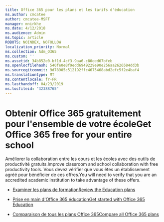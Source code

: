 ```yaml
---
title: Office 365 pour les plans et les tarifs d'éducation
ms.author: cmcatee
author: cmcatee-MSFT
manager: mnirkhe
ms.date: 4/12/2018
ms.audience: Admin
ms.topic: article
ROBOTS: NOINDEX, NOFOLLOW
localization_priority: Normal
ms.collection: Adm_O365
ms.custom: ''
ms.assetid: 34b852e0-bf1d-4cf3-9aa6-c80eed67bfeb
ms.openlocfilehash: 540fe0e8f9edd6949229e90e256aa2626584dd3b
ms.sourcegitcommit: 9d78905c512192ffc4675468abd2efc5f2e4baf4
ms.translationtype: MT
ms.contentlocale: fr-FR
ms.lasthandoff: 04/23/2019
ms.locfileid: "32388765"
---
```

# <a name="get-office-365-free-for-your-entire-school"></a><span data-ttu-id="d4bf7-102">Obtenir Office 365 gratuitement pour l'ensemble de votre école</span><span class="sxs-lookup"><span data-stu-id="d4bf7-102">Get Office 365 free for your entire school</span></span>

<span data-ttu-id="d4bf7-103">Améliorer la collaboration entre les cours et les écoles avec des outils de productivité gratuits.</span><span class="sxs-lookup"><span data-stu-id="d4bf7-103">Improve classroom and school collaboration with free productivity tools.</span></span> <span data-ttu-id="d4bf7-104">Vous devez vérifier que vous êtes un établissement agréé pour bénéficier de ces offres.</span><span class="sxs-lookup"><span data-stu-id="d4bf7-104">You will need to verify that you are an accredited academic institution to take advantage of these offers.</span></span>
  
- [<span data-ttu-id="d4bf7-105">Examiner les plans de formation</span><span class="sxs-lookup"><span data-stu-id="d4bf7-105">Review the Education plans</span></span>](https://products.office.com/academic/compare-office-365-education-plans)
    
- [<span data-ttu-id="d4bf7-106">Prise en main d'Office 365 éducation</span><span class="sxs-lookup"><span data-stu-id="d4bf7-106">Get started with Office 365 Education</span></span>](https://support.office.com/article/ab02abe5-a1ee-458c-b749-5b44416ccf1)
    
- [<span data-ttu-id="d4bf7-107">Comparaison de tous les plans Office 365</span><span class="sxs-lookup"><span data-stu-id="d4bf7-107">Compare all Office 365 plans</span></span>](https://products.office.com/business/compare-more-office-365-for-business-plans)
    

